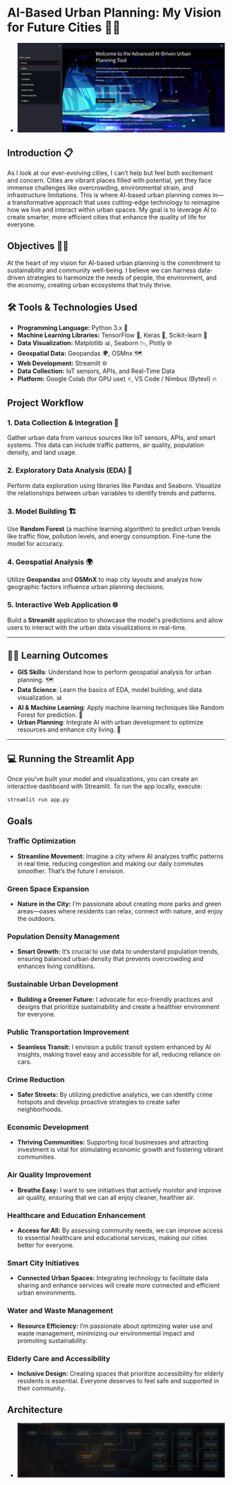 <!--
# Title: AI-Based Urban Planning: Paving the Path to Smarter Cities. 🌆🤖


Introduction: Urbanization is transforming our cities at an unprecedented pace, presenting unique challenges that demand innovative solutions. As I observe the complexities of urban life, I am driven by the question: how can we effectively design our cities to enhance the quality of life for all residents? This inquiry has led me to explore the role of artificial intelligence (AI) in urban planning.

AI offers powerful tools for analyzing data, predicting trends, and facilitating community engagement. Imagine a future where traffic congestion is minimized, public transportation is optimized, and green spaces are expanded to meet the needs of diverse populations. The integration of AI into urban planning can make this vision a reality.

Overview: This paper examines the intersection of AI and urban planning, focusing on how technology can improve decision-making and foster sustainable city development. Key areas of exploration include predictive modeling, simulation, public engagement, resource optimization, and environmental sustainability.

Objectives:

To investigate how AI-driven data analysis enhances urban planning decisions.
To explore the role of simulations in visualizing urban scenarios.
To assess methods for improving public engagement through AI tools.
To identify strategies for optimizing resource allocation in urban settings.
To evaluate the contributions of AI in promoting sustainable practices.
Goals: My goal is to utilize AI to achieve several key objectives in urban planning:

Traffic optimization to reduce congestion and improve mobility.
Green space expansion to enhance community well-being.
Population density management for balanced urban growth.
Sustainable urban development to prioritize environmental health.
Public transportation improvement for increased accessibility.
Crime reduction through data-driven safety measures.
Economic development to foster innovation and job creation.
Air quality improvement for healthier living conditions.
Healthcare and education enhancement to ensure equitable access.
Smart city initiatives that leverage technology for efficient management.
Water and waste management to promote sustainability.
Elderly care and accessibility to support inclusive urban living.
By focusing on these goals, I aim to inspire urban planners, policymakers, and researchers to adopt AI-driven approaches that create smarter, more sustainable cities, ultimately enhancing the quality of life for all inhabitants.
-->


# AI-Based Urban Planning: My Vision for Future Cities 🌆🤖
- <img src="https://github.com/Gurupatil0003/AI-Based-Urban-Plan/blob/master/OutPut%20Images/Screenshot%202024-11-09%20093953.png">

## Introduction 📋
As I look at our ever-evolving cities, I can’t help but feel both excitement and concern. Cities are vibrant places filled with potential, yet they face immense challenges like overcrowding, environmental strain, and infrastructure limitations. This is where AI-based urban planning comes in—a transformative approach that uses cutting-edge technology to reimagine how we live and interact within urban spaces. My goal is to leverage AI to create smarter, more efficient cities that enhance the quality of life for everyone.

## Objectives 🧑‍💻
At the heart of my vision for AI-based urban planning is the commitment to sustainability and community well-being. I believe we can harness data-driven strategies to harmonize the needs of people, the environment, and the economy, creating urban ecosystems that truly thrive.

## 🛠 Tools & Technologies Used

- **Programming Language:** Python 3.x 🐍
- **Machine Learning Libraries:** TensorFlow 🧠, Keras 🤖, Scikit-learn 🏫
- **Data Visualization:** Matplotlib 📊, Seaborn 📉, Plotly 🌐
- **Geospatial Data:** Geopandas 🌍, OSMnx 🗺️
- **Web Development:** Streamlit 🌐
- **Data Collection:** IoT sensors, APIs, and Real-Time Data
- **Platform:** Google Colab (for GPU use) ⚡, VS Code / Nimbus (Bytexl) 🔥


## Project Workflow

### 1. Data Collection & Integration 📡
Gather urban data from various sources like IoT sensors, APIs, and smart systems. This data can include traffic patterns, air quality, population density, and land usage.

### 2. Exploratory Data Analysis (EDA) 🔎
Perform data exploration using libraries like Pandas and Seaborn. Visualize the relationships between urban variables to identify trends and patterns.

### 3. Model Building 🏗️
Use **Random Forest** (a machine learning algorithm) to predict urban trends like traffic flow, pollution levels, and energy consumption. Fine-tune the model for accuracy.

### 4. Geospatial Analysis 🌍
Utilize **Geopandas** and **OSMnX** to map city layouts and analyze how geographic factors influence urban planning decisions.

### 5. Interactive Web Application 🌐
Build a **Streamlit** application to showcase the model's predictions and allow users to interact with the urban data visualizations in real-time.

---

## 🧑‍🏫 Learning Outcomes

- **GIS Skills**: Understand how to perform geospatial analysis for urban planning. 🗺️
- **Data Science**: Learn the basics of EDA, model building, and data visualization. 📊
- **AI & Machine Learning**: Apply machine learning techniques like Random Forest for prediction. 🤖
- **Urban Planning**: Integrate AI with urban development to optimize resources and enhance city living. 🌆

---

## 💻 Running the Streamlit App

Once you’ve built your model and visualizations, you can create an interactive dashboard with Streamlit. To run the app locally, execute:

```bash
streamlit run app.py
```

## Goals
### Traffic Optimization
- **Streamline Movement:** Imagine a city where AI analyzes traffic patterns in real time, reducing congestion and making our daily commutes smoother. That’s the future I envision.

### Green Space Expansion
- **Nature in the City:** I’m passionate about creating more parks and green areas—oases where residents can relax, connect with nature, and enjoy the outdoors.

### Population Density Management
- **Smart Growth:** It’s crucial to use data to understand population trends, ensuring balanced urban density that prevents overcrowding and enhances living conditions.

### Sustainable Urban Development
- **Building a Greener Future:** I advocate for eco-friendly practices and designs that prioritize sustainability and create a healthier environment for everyone.

### Public Transportation Improvement
- **Seamless Transit:** I envision a public transit system enhanced by AI insights, making travel easy and accessible for all, reducing reliance on cars.

### Crime Reduction
- **Safer Streets:** By utilizing predictive analytics, we can identify crime hotspots and develop proactive strategies to create safer neighborhoods.

### Economic Development
- **Thriving Communities:** Supporting local businesses and attracting investment is vital for stimulating economic growth and fostering vibrant communities.

### Air Quality Improvement
- **Breathe Easy:** I want to see initiatives that actively monitor and improve air quality, ensuring that we can all enjoy cleaner, healthier air.

### Healthcare and Education Enhancement
- **Access for All:** By assessing community needs, we can improve access to essential healthcare and educational services, making our cities better for everyone.

### Smart City Initiatives
- **Connected Urban Spaces:** Integrating technology to facilitate data sharing and enhance services will create more connected and efficient urban environments.

### Water and Waste Management
- **Resource Efficiency:** I’m passionate about optimizing water use and waste management, minimizing our environmental impact and promoting sustainability.

### Elderly Care and Accessibility
- **Inclusive Design:** Creating spaces that prioritize accessibility for elderly residents is essential. Everyone deserves to feel safe and supported in their community.

## Architecture

- <img src="https://github.com/Gurupatil0003/AI-Based-Urban-Plan/blob/master/Images/U0jjIMs1irVDxIrWB7U.png">

